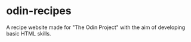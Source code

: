 # odin-recipes
A recipe website made for "The Odin Project" with the aim of developing basic HTML skills.



